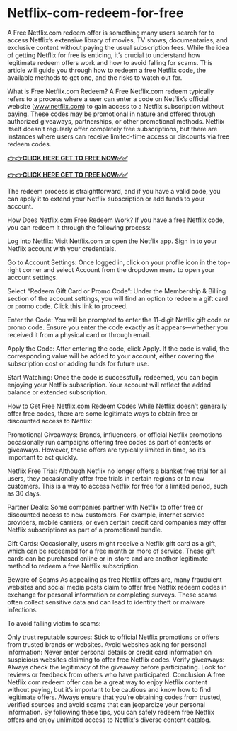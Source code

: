 # Netflix-com-redeem-for-free

A Free Netflix.com redeem offer is something many users search for to access Netflix’s extensive library of movies, TV shows, documentaries, and exclusive content without paying the usual subscription fees. While the idea of getting Netflix for free is enticing, it’s crucial to understand how legitimate redeem offers work and how to avoid falling for scams. This article will guide you through how to redeem a free Netflix code, the available methods to get one, and the risks to watch out for.

What is Free Netflix.com Redeem?
A Free Netflix.com redeem typically refers to a process where a user can enter a code on Netflix’s official website (www.netflix.com) to gain access to a Netflix subscription without paying. These codes may be promotional in nature and offered through authorized giveaways, partnerships, or other promotional methods. Netflix itself doesn’t regularly offer completely free subscriptions, but there are instances where users can receive limited-time access or discounts via free redeem codes.

[**👉👉CLICK HERE GET TO FREE NOW✅✅**](https://free-gift-card.raj-solution.com/958f890)

[**👉👉CLICK HERE GET TO FREE NOW✅✅**](https://free-gift-card.raj-solution.com/958f890)

The redeem process is straightforward, and if you have a valid code, you can apply it to extend your Netflix subscription or add funds to your account.

How Does Netflix.com Free Redeem Work?
If you have a free Netflix code, you can redeem it through the following process:

Log into Netflix: Visit Netflix.com or open the Netflix app. Sign in to your Netflix account with your credentials.

Go to Account Settings: Once logged in, click on your profile icon in the top-right corner and select Account from the dropdown menu to open your account settings.

Select “Redeem Gift Card or Promo Code”: Under the Membership & Billing section of the account settings, you will find an option to redeem a gift card or promo code. Click this link to proceed.

Enter the Code: You will be prompted to enter the 11-digit Netflix gift code or promo code. Ensure you enter the code exactly as it appears—whether you received it from a physical card or through email.

Apply the Code: After entering the code, click Apply. If the code is valid, the corresponding value will be added to your account, either covering the subscription cost or adding funds for future use.

Start Watching: Once the code is successfully redeemed, you can begin enjoying your Netflix subscription. Your account will reflect the added balance or extended subscription.

How to Get Free Netflix.com Redeem Codes
While Netflix doesn’t generally offer free codes, there are some legitimate ways to obtain free or discounted access to Netflix:

Promotional Giveaways: Brands, influencers, or official Netflix promotions occasionally run campaigns offering free codes as part of contests or giveaways. However, these offers are typically limited in time, so it’s important to act quickly.

Netflix Free Trial: Although Netflix no longer offers a blanket free trial for all users, they occasionally offer free trials in certain regions or to new customers. This is a way to access Netflix for free for a limited period, such as 30 days.

Partner Deals: Some companies partner with Netflix to offer free or discounted access to new customers. For example, internet service providers, mobile carriers, or even certain credit card companies may offer Netflix subscriptions as part of a promotional bundle.

Gift Cards: Occasionally, users might receive a Netflix gift card as a gift, which can be redeemed for a free month or more of service. These gift cards can be purchased online or in-store and are another legitimate method to redeem a free Netflix subscription.

Beware of Scams
As appealing as free Netflix offers are, many fraudulent websites and social media posts claim to offer free Netflix redeem codes in exchange for personal information or completing surveys. These scams often collect sensitive data and can lead to identity theft or malware infections.

To avoid falling victim to scams:

Only trust reputable sources: Stick to official Netflix promotions or offers from trusted brands or websites.
Avoid websites asking for personal information: Never enter personal details or credit card information on suspicious websites claiming to offer free Netflix codes.
Verify giveaways: Always check the legitimacy of the giveaway before participating. Look for reviews or feedback from others who have participated.
Conclusion
A free Netflix com redeem offer can be a great way to enjoy Netflix content without paying, but it’s important to be cautious and know how to find legitimate offers. Always ensure that you’re obtaining codes from trusted, verified sources and avoid scams that can jeopardize your personal information. By following these tips, you can safely redeem free Netflix offers and enjoy unlimited access to Netflix's diverse content catalog.
